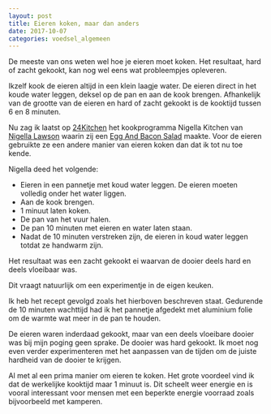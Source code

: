 ```yaml
---
layout: post
title: Eieren koken, maar dan anders
date: 2017-10-07
categories: voedsel_algemeen
---
```


De meeste van ons weten wel hoe je eieren moet koken.
Het resultaat, hard of zacht gekookt, kan nog wel eens wat probleempjes opleveren.

Ikzelf kook de eieren altijd in een klein laagje water.
De eieren direct in het koude water leggen, deksel op de pan en aan de kook brengen.
Afhankelijk van de grootte van de eieren en hard of zacht gekookt is de kooktijd tussen 6 en 8 minuten.

Nu zag ik laatst op [24Kitchen] het kookprogramma Nigella Kitchen van [Nigella Lawson] waarin zij een [Egg And Bacon Salad] maakte. Voor de eieren gebruikte ze een andere manier van eieren koken dan dat ik tot nu toe kende.

Nigella deed het volgende:
* Eieren in een pannetje met koud water leggen. De eieren moeten volledig onder het water liggen.
* Aan de kook brengen.
* 1 minuut laten koken.
* De pan van het vuur halen.
* De pan 10 minuten met eieren en water laten staan.
* Nadat de 10 minuten verstreken zijn, de eieren in koud water leggen totdat ze handwarm zijn.

Het resultaat was een zacht gekookt ei waarvan de dooier deels hard en deels vloeibaar was.

Dit vraagt natuurlijk om een experimentje in de eigen keuken.

Ik heb het recept gevolgd zoals het hierboven beschreven staat.
Gedurende de 10 minuten wachttijd had ik het pannetje afgedekt met aluminium folie om de warmte wat meer in de pan te houden.

De eieren waren inderdaad gekookt, maar van een deels vloeibare dooier was bij mijn poging geen sprake. De dooier was hard gekookt. Ik moet nog even verder experimenteren met het aanpassen van de tijden om de juiste hardheid van de dooier te krijgen.

Al met al een prima manier om eieren te koken.
Het grote voordeel vind ik dat de werkelijke kooktijd maar 1 minuut is.
Dit scheelt weer energie en is vooral interessant voor mensen met een beperkte energie voorraad zoals bijvoorbeeld met kamperen.

[comment]: # (Bronnen gebruikt in het document)
[24Kitchen]:http://www.24kitchen.nl/
[Nigella Lawson]:https://www.nigella.com/
[Egg And Bacon Salad]:http://www.foodnetwork.com/recipes/nigella-lawson/egg-and-bacon-salad-recipe-1921974
